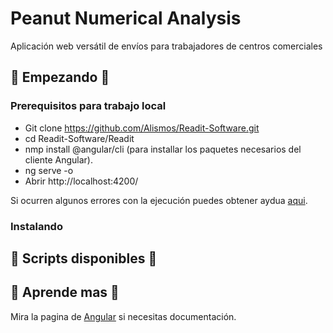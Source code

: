 # Peanut Numerical Analysis

Aplicación web versátil de envíos para trabajadores de centros comerciales

## 🚀 Empezando 🚀

### Prerequisitos para trabajo local
- Git clone https://github.com/Alismos/Readit-Software.git
- cd Readit-Software/Readit
- nmp install @angular/cli (para installar los paquetes necesarios del cliente Angular).
- ng serve -o
- Abrir http://localhost:4200/

Si ocurren algunos errores con la ejecución puedes obtener aydua [aqui](https://github.com/angular/angular-cli/issues/16868).

### Instalando

## 📜 Scripts disponibles 📜

## 📖 Aprende mas 📖
Mira la pagina de [Angular](https://angular.io/guide/architecture) si necesitas documentación. 
